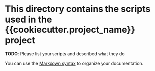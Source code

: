 # This directory contains the scripts used in the {{cookiecutter.project_name}} project

**TODO**: Please list your scripts and described what they do

You can use the [Markdown syntax](https://www.markdownguide.org/basic-syntax/)  to organize your documentation.

